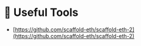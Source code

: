 # 🔨 Useful Tools

* [https://github.com/scaffold-eth/scaffold-eth-2](https://github.com/scaffold-eth/scaffold-eth-2)
